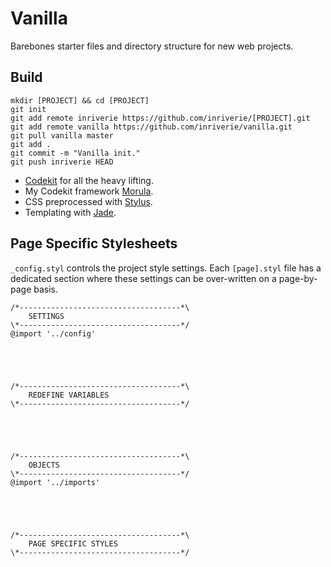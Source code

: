 # Vanilla

Barebones starter files and directory structure for new web projects.

## Build

    mkdir [PROJECT] && cd [PROJECT]
    git init
    git add remote inriverie https://github.com/inriverie/[PROJECT].git
    git add remote vanilla https://github.com/inriverie/vanilla.git
    git pull vanilla master
    git add .
    git commit -m "Vanilla init."
    git push inriverie HEAD

* [Codekit](http://incident57.com/codekit/) for all the heavy lifting.
* My Codekit framework [Morula](https://github.com/inriverie/morula).
* CSS preprocessed with [Stylus](http://learnboost.github.io/stylus/).
* Templating with [Jade](http://jade-lang.com/).

## Page Specific Stylesheets

`_config.styl` controls the project style settings. Each `[page].styl` file has a dedicated section where these settings can be over-written on a page-by-page basis.

    /*------------------------------------*\
        SETTINGS
    \*------------------------------------*/
    @import '../config'





    /*------------------------------------*\
        REDEFINE VARIABLES
    \*------------------------------------*/





    /*------------------------------------*\
        OBJECTS
    \*------------------------------------*/
    @import '../imports'





    /*------------------------------------*\
        PAGE SPECIFIC STYLES
    \*------------------------------------*/

